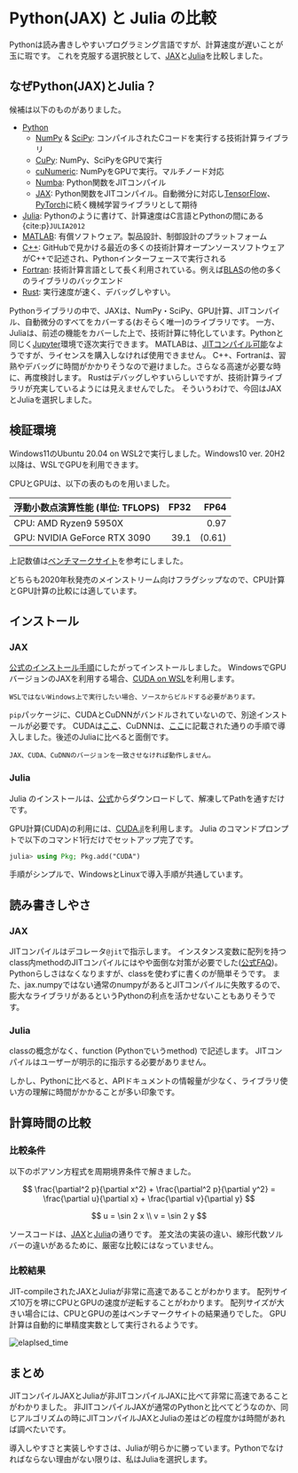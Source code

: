 # Python(JAX) と Julia の比較

Pythonは読み書きしやすいプログラミング言語ですが、計算速度が遅いことが玉に瑕です。
これを克服する選択肢として、[JAX](https://github.com/google/jax)と[Julia](https://julialang.org/)を比較しました。

## なぜPython(JAX)とJulia？

候補は以下のものがありました。

* [Python](https://www.python.org/)
  * [NumPy](https://numpy.org/) & [SciPy](https://scipy.org/): コンパイルされたCコードを実行する技術計算ライブラリ
  * [CuPy](https://cupy.dev/): NumPy、SciPyをGPUで実行
  * [cuNumeric](https://github.com/nv-legate/cunumeric): NumPyをGPUで実行。マルチノード対応
  * [Numba](https://numba.pydata.org/): Python関数をJITコンパイル
  * [JAX](https://github.com/google/jax): Python関数をJITコンパイル。自動微分に対応し[TensorFlow](https://www.tensorflow.org/)、[PyTorch](https://pytorch.org/)に続く機械学習ライブラリとして期待
* [Julia](https://julialang.org/): Pythonのように書けて、計算速度はC言語とPythonの間にある{cite:p}`JULIA2012`
* [MATLAB](https://jp.mathworks.com/products/matlab.html): 有償ソフトウェア。製品設計、制御設計のプラットフォーム
* [C++](https://isocpp.org/): GitHubで見かける最近の多くの技術計算オープンソースソフトウェアがC++で記述され、Pythonインターフェースで実行される
* [Fortran](https://fortran-lang.org/): 技術計算言語として長く利用されている。例えば[BLAS](http://www.netlib.org/blas/)の他の多くのライブラリのバックエンド
* [Rust](https://www.rust-lang.org/): 実行速度が速く、デバッグしやすい。

Pythonライブラリの中で、JAXは、NumPy・SciPy、GPU計算、JITコンパイル、自動微分のすべてをカバーする(おそらく唯一)のライブラリです。
一方、Juliaは、前述の機能をカバーした上で、技術計算に特化しています。Pythonと同じく[Jupyter](https://jupyter.org/)環境で逐次実行できます。
MATLABは、[JITコンパイル可能](https://jp.mathworks.com/help/coder/ug/speed-up-mex-generation-by-using-jit-compilation.html)なようですが、ライセンスを購入しなければ使用できません。
C++、Fortranは、習熟やデバッグに時間がかかりそうなので避けました。さらなる高速が必要な時に、再度検討します。
Rustはデバッグしやすいらしいですが、技術計算ライブラリが充実しているようには見えませんでした。
そういうわけで、今回はJAXとJuliaを選択しました。

## 検証環境

Windows11のUbuntu 20.04 on WSL2で実行しました。Windows10 ver. 20H2以降は、WSLでGPUを利用できます。

CPUとGPUは、以下の表のものを用いました。

| 浮動小数点演算性能 (単位: TFLOPS) | FP32 | FP64 |
| :---- | ----: | ----: |
| CPU: AMD Ryzen9 5950X |  | 0.97 |
| GPU: NVIDIA GeForce RTX 3090 | 39.1 | (0.61) |

上記数値は[ベンチマークサイト](https://gadgetversus.com/)を参考にしました。

どちらも2020年秋発売のメインストリーム向けフラグシップなので、CPU計算とGPU計算の比較には適しています。

## インストール

### JAX

[公式のインストール手順](https://github.com/google/jax#installation)にしたがってインストールしました。
WindowsでGPUバージョンのJAXを利用する場合、[CUDA on WSL](https://docs.microsoft.com/ja-jp/windows/ai/directml/gpu-cuda-in-wsl)を利用します。

```{attention}
WSLではないWindows上で実行したい場合、ソースからビルドする必要があります。
```

`pip`パッケージに、CUDAとCuDNNがバンドルされていないので、別途インストールが必要です。
CUDAは[ここ](https://docs.nvidia.com/cuda/wsl-user-guide/index.html#getting-started-with-cuda-on-wsl)、CuDNNは、[ここ](https://docs.nvidia.com/deeplearning/cudnn/install-guide/index.html)に記載された通りの手順で導入しました。後述のJuliaに比べると面倒です。

```{caution}
JAX、CUDA、CuDNNのバージョンを一致させなければ動作しません。
```

### Julia

Julia のインストールは、[公式](https://julialang.org/downloads/)からダウンロードして、解凍してPathを通すだけです。

GPU計算(CUDA)の利用には、[CUDA.jl](https://github.com/JuliaGPU/CUDA.jl)を利用します。
Julia のコマンドプロンプトで以下のコマンド1行だけでセットアップ完了です。

```julia
julia> using Pkg; Pkg.add("CUDA")
```

手順がシンプルで、WindowsとLinuxで導入手順が共通しています。

## 読み書きしやさ

### JAX

JITコンパイルはデコレータ`@jit`で指示します。
インスタンス変数に配列を持つclass内methodのJITコンパイルにはやや面倒な対策が必要でした([公式FAQ](https://jax.readthedocs.io/en/latest/faq.html#how-to-use-jit-with-methods))。
Pythonらしさはなくなりますが、classを使わずに書くのが簡単そうです。
また、jax.numpyではない通常のnumpyがあるとJITコンパイルに失敗するので、膨大なライブラリがあるというPythonの利点を活かせないこともありそうです。

### Julia

classの概念がなく、function (Pythonでいうmethod) で記述します。
JITコンパイルはユーザーが明示的に指示する必要がありません。

しかし、Pythonに比べると、APIドキュメントの情報量が少なく、ライブラリ使い方の理解に時間がかかることが多い印象です。

## 計算時間の比較

### 比較条件

以下のポアソン方程式を周期境界条件で解きました。

$$
\frac{\partial^2 p}{\partial x^2} + \frac{\partial^2 p}{\partial y^2} = \frac{\partial u}{\partial x} + \frac{\partial v}{\partial y}
$$

$$
u = \sin 2 x \\
v = \sin 2 y
$$

ソースコードは、[JAX](poisson_jax)と[Julia](poisson_julia)の通りです。
差文法の実装の違い、線形代数ソルバーの違いがあるために、厳密な比較にはなっていません。

### 比較結果

JIT-compileされたJAXとJuliaが非常に高速であることがわかります。
配列サイズ10万を堺にCPUとGPUの速度が逆転することがわかります。
配列サイズが大きい場合には、CPUとGPUの差はベンチマークサイトの結果通りでした。
GPU計算は自動的に単精度実数として実行されるようです。

![elaplsed_time](elapsed_time.png)

## まとめ

JITコンパイルJAXとJuliaが非JITコンパイルJAXに比べて非常に高速であることがわかりました。
非JITコンパイルJAXが通常のPythonと比べてどうなのか、同じアルゴリズムの時にJITコンパイルJAXとJuliaの差はどの程度かは時間があれば調べたいです。

導入しやすさと実装しやすさは、Juliaが明らかに勝っています。Pythonでなければならない理由がない限りは、私はJuliaを選択します。

```{bibliography}
```
